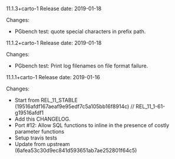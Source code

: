 11.1.3+carto-1
Release date: 2019-01-18

Changes:
- PGbench test: quote special characters in prefix path.


11.1.2+carto-1
Release date: 2019-01-18

Changes:
- PGbench test: Print log filenames on file format failure.

11.1.1+carto-1
Release date: 2019-01-16

Changes:

- Start from REL_11_STABLE (19516afdf167aeaf9e95edf7c5a105bb16f8914c) // REL_11_1-61-g19516afdf1
- Add this CHANGELOG.
- Port #12: Allow SQL functions to inline in the presence of costly parameter functions
- Setup travis tests
- Update from upstream (6afea53c30d9ec841d593651ab7ae252801f64c5)
